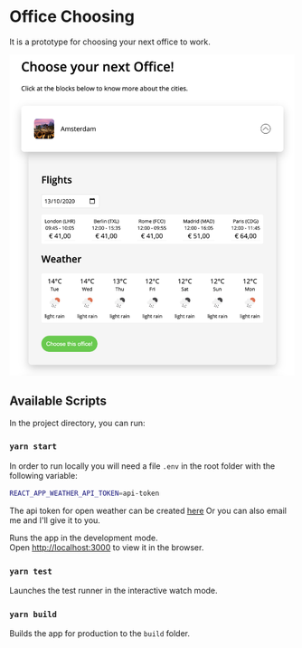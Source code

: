# Office Choosing
It is a prototype for choosing your next office to work.

![Overview](https://github.com/gustavoisensee/office-choosing/blob/master/public/overview.png)

## Available Scripts

In the project directory, you can run:

### `yarn start`

In order to run locally you will need a file `.env` in the root folder with the following variable:

```sh
REACT_APP_WEATHER_API_TOKEN=api-token
```

The api token for open weather can be created [here](https://openweathermap.org/guide)
Or you can also email me and I'll give it to you.

Runs the app in the development mode.<br />
Open [http://localhost:3000](http://localhost:3000) to view it in the browser.

### `yarn test`

Launches the test runner in the interactive watch mode.

### `yarn build`

Builds the app for production to the `build` folder.

